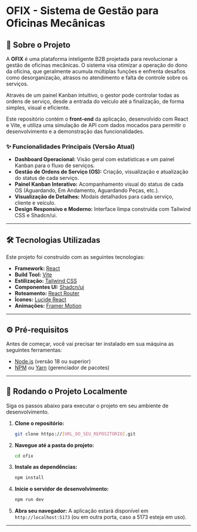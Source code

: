 # OFIX - Sistema de Gestão para Oficinas Mecânicas

 <!-- Sugestão: Tire um print da sua tela principal e suba no imgur.com para ter uma imagem de capa -->

## 🚀 Sobre o Projeto

A **OFIX** é uma plataforma inteligente B2B projetada para revolucionar a gestão de oficinas mecânicas. O sistema visa otimizar a operação do dono da oficina, que geralmente acumula múltiplas funções e enfrenta desafios como desorganização, atrasos no atendimento e falta de controle sobre os serviços.

Através de um painel Kanban intuitivo, o gestor pode controlar todas as ordens de serviço, desde a entrada do veículo até a finalização, de forma simples, visual e eficiente.

Este repositório contém o **front-end** da aplicação, desenvolvido com React e Vite, e utiliza uma simulação de API com dados mocados para permitir o desenvolvimento e a demonstração das funcionalidades.

### ✨ Funcionalidades Principais (Versão Atual)

-   **Dashboard Operacional:** Visão geral com estatísticas e um painel Kanban para o fluxo de serviços.
-   **Gestão de Ordens de Serviço (OS):** Criação, visualização e atualização do status de cada serviço.
-   **Painel Kanban Interativo:** Acompanhamento visual do status de cada OS (Aguardando, Em Andamento, Aguardando Peças, etc.).
-   **Visualização de Detalhes:** Modais detalhados para cada serviço, cliente e veículo.
-   **Design Responsivo e Moderno:** Interface limpa construída com Tailwind CSS e Shadcn/ui.

---

## 🛠️ Tecnologias Utilizadas

Este projeto foi construído com as seguintes tecnologias:

-   **Framework:** [React](https://react.dev/)
-   **Build Tool:** [Vite](https://vitejs.dev/)
-   **Estilização:** [Tailwind CSS](https://tailwindcss.com/)
-   **Componentes UI:** [Shadcn/ui](https://ui.shadcn.com/)
-   **Roteamento:** [React Router](https://reactrouter.com/)
-   **Ícones:** [Lucide React](https://lucide.dev/)
-   **Animações:** [Framer Motion](https://www.framer.com/motion/)

---

## ⚙️ Pré-requisitos

Antes de começar, você vai precisar ter instalado em sua máquina as seguintes ferramentas:
-   [Node.js](https://nodejs.org/en/) (versão 18 ou superior)
-   [NPM](https://www.npmjs.com/) ou [Yarn](https://yarnpkg.com/) (gerenciador de pacotes)

---

## 🚀 Rodando o Projeto Localmente

Siga os passos abaixo para executar o projeto em seu ambiente de desenvolvimento.

1.  **Clone o repositório:**
    ```bash
    git clone https://[URL_DO_SEU_REPOSITORIO].git
    ```

2.  **Navegue até a pasta do projeto:**
    ```bash
    cd ofix
    ```

3.  **Instale as dependências:**
    ```bash
    npm install
    ```

4.  **Inicie o servidor de desenvolvimento:**
    ```bash
    npm run dev
    ```

5.  **Abra seu navegador:**
    A aplicação estará disponível em `http://localhost:5173` (ou em outra porta, caso a 5173 esteja em uso).

---
